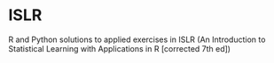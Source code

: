 # ISLR
R and Python solutions to applied exercises in ISLR (An Introduction to Statistical Learning with Applications in R [corrected 7th ed])

